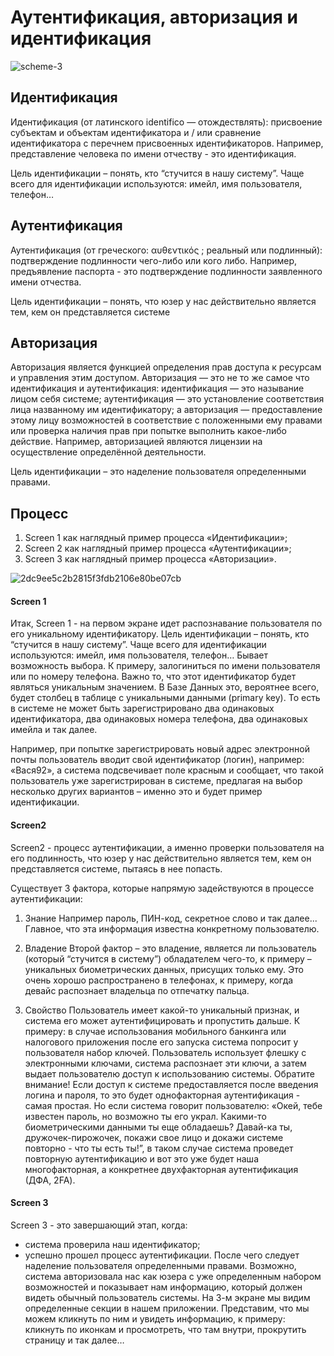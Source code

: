 # Аутентификация, авторизация и идентификация

![scheme-3](https://github.com/DenDmitriev/iOS-Interview/assets/65191747/3a4e3432-47bc-4683-8d53-b8589878b22e)

## Идентификация 
Идентификация (от латинского identifico — отождествлять): присвоение субъектам и объектам идентификатора и / или сравнение идентификатора с перечнем присвоенных идентификаторов. Например, представление человека по имени отчеству - это идентификация. 

Цель идентификации – понять, кто “стучится в нашу систему”. Чаще всего для идентификации используются: имейл, имя пользователя, телефон…

## Аутентификация 
Аутентификация (от греческого: αυθεντικός ; реальный или подлинный): подтверждение подлинности чего-либо или кого либо. Например, предъявление паспорта - это подтверждение подлинности заявленного имени отчества.

Цель идентификации – понять, что юзер у нас действительно является тем, кем он представляется системе

## Авторизация 
Авторизация является функцией определения прав доступа к ресурсам и управления этим доступом. Авторизация — это не то же самое что идентификация и аутентификация: идентификация — это называние лицом себя системе; аутентификация — это установление соответствия лица названному им идентификатору; а авторизация — предоставление этому лицу возможностей в соответствие с положенными ему правами или проверка наличия прав при попытке выполнить какое-либо действие. Например, авторизацией являются лицензии на осуществление определённой деятельности.

Цель идентификации – это наделение пользователя определенными правами.

## Процесс 
1. Screen 1 как наглядный пример процесса «Идентификации»;
2. Screen 2 как наглядный пример процесса «Аутентификации»;
3. Screen 3 как наглядный пример процесса «Авторизации».


![2dc9ee5c2b2815f3fdb2106e80be07cb](https://github.com/DenDmitriev/iOS-Interview/assets/65191747/08c1cadc-bbc6-4d38-9210-876e00b49016)

#### Screen 1
Итак, Screen 1 - на первом экране идет распознавание пользователя по его уникальному идентификатору.
Цель идентификации – понять, кто “стучится в нашу систему”. Чаще всего для идентификации используются: имейл, имя пользователя, телефон…
Бывает возможность выбора. К примеру, залогиниться по имени пользователя или по номеру телефона. Важно то, что этот идентификатор будет являться уникальным значением. В Базе Данных это, вероятнее всего, будет столбец в таблице с уникальными данными (primary key). То есть в системе не может быть зарегистрировано два одинаковых идентификатора, два одинаковых номера телефона, два одинаковых имейла и так далее.

Например, при попытке зарегистрировать новый адрес электронной почты пользователь вводит свой идентификатор (логин), например: «Вася92», а система подсвечивает поле красным и сообщает, что такой пользователь уже зарегистрирован в системе, предлагая на выбор несколько других вариантов – именно это и будет пример идентификации.

#### Screen2
Screen2 - процесс аутентификации, а именно проверки пользователя на его подлинность, что юзер у нас действительно является тем, кем он представляется системе, пытаясь в нее попасть.

Существует 3 фактора, которые напрямую задействуются в процессе аутентификации:
1. Знание
Например пароль, ПИН-код, секретное слово и так далее...
Главное, что эта информация известна конкретному пользователю. 

2. Владение
Второй фактор – это владение, является ли пользователь (который “стучится в систему”) обладателем чего-то, к примеру – уникальных биометрических данных, присущих только ему.
Это очень хорошо распространено в телефонах, к примеру, когда девайс распознает владельца по отпечатку пальца. 

3. Свойство
Пользователь имеет какой-то уникальный признак, и система его может аутентифицировать и пропустить дальше. К примеру: в случае использования мобильного банкинга или налогового приложения после его запуска система попросит у пользователя набор ключей. Пользователь использует флешку с электронными ключами, система распознает эти ключи, а затем выдает пользователю доступ к использованию системы. 
Обратите внимание! Если доступ к системе предоставляется после введения логина и пароля, то это будет однофакторная аутентификация - самая простая.
Но если система говорит пользователю: «Окей, тебе известен пароль, но возможно ты его украл. Какими-то биометрическими данными ты еще обладаешь? Давай-ка ты, дружочек-пирожочек, покажи свое лицо и докажи системе повторно - что ты есть ты!”, в таком случае система проведет повторную аутентификацию и вот это уже будет наша многофакторная, а конкретнее двухфакторная аутентификация (ДФА, 2FA).

#### Screen 3 
Screen 3  - это завершающий этап, когда:
- система проверила наш идентификатор;
- успешно прошел процесс аутентификации.
После чего следует наделение пользователя определенными правами. Возможно, система авторизовала нас как юзера с уже определенным набором возможностей и показывает нам информацию, который должен видеть обычный пользователь системы.
На 3-м экране мы видим определенные секции в нашем приложении. Представим, что мы можем кликнуть по ним и увидеть информацию, к примеру: кликнуть по иконкам и просмотреть, что там внутри, прокрутить страницу и так далее…
